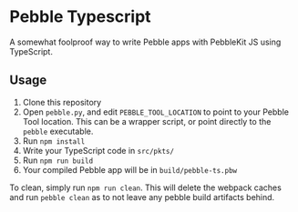 # Pebble Typescript

A somewhat foolproof way to write Pebble apps with PebbleKit JS using TypeScript.

## Usage

1. Clone this repository
2. Open `pebble.py`, and edit `PEBBLE_TOOL_LOCATION` to point to your Pebble Tool location. This can be a wrapper script, or point directly to the `pebble` executable.
3. Run `npm install`
4. Write your TypeScript code in `src/pkts/`
5. Run `npm run build`
6. Your compiled Pebble app will be in `build/pebble-ts.pbw`

To clean, simply run `npm run clean`. This will delete the webpack caches and run `pebble clean` as to not leave any pebble build artifacts behind.
